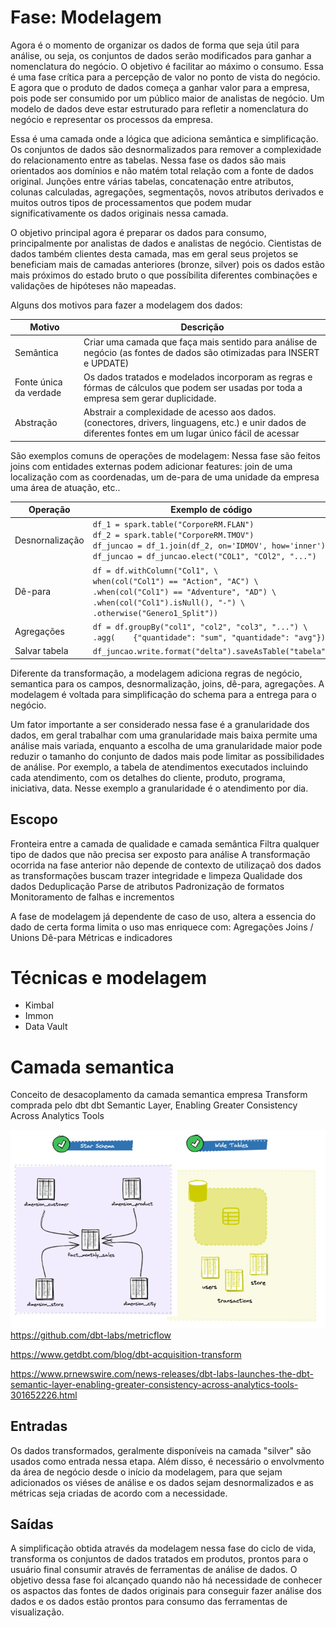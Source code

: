 # Fase: Modelagem
Agora é o momento de organizar os dados de forma que seja útil para análise, ou seja, os conjuntos de dados serão modificados para ganhar a nomenclatura do negócio. O objetivo é facilitar ao máximo o consumo. Essa é uma fase crítica para a percepção de valor no ponto de vista do negócio. E agora que o produto de dados começa a ganhar valor para a empresa, pois pode ser consumido por um público maior de analistas de negócio. Um modelo de dados deve estar estruturado para refletir a nomenclatura do negócio e representar os processos da empresa. 

Essa é uma camada onde a lógica que adiciona semântica e simplificação. Os conjuntos de dados são desnormalizados para remover a complexidade do relacionamento entre as tabelas. Nessa fase os dados são mais orientados aos domínios e não matém total relação com a fonte de dados original. Junções entre várias tabelas, concatenação entre atributos, colunas calculadas, agregações, segmentaçõs, novos atributos derivados e muitos outros tipos de processamentos que podem mudar significativamente os dados originais nessa camada.

O objetivo principal agora é preparar os dados para consumo, principalmente por analistas de dados e analistas de negócio. Cientistas de dados também clientes desta camada, mas em geral seus projetos se beneficiam mais de camadas anteriores (bronze, silver) pois os dados estão mais próximos do estado bruto o que possíbilita diferentes combinações e validações de hipóteses não mapeadas. 

Alguns dos motivos para fazer a modelagem dos dados:

Motivo | Descrição
------ | ---------
Semântica | Criar uma camada que faça mais sentido para análise de negócio (as fontes de dados são otimizadas para INSERT e UPDATE)
Fonte única da verdade | Os dados tratados e modelados incorporam as regras e fórmas de cálculos que podem ser usadas por toda a empresa sem gerar duplicidade.
Abstração | Abstrair a complexidade de acesso aos dados. (conectores, drivers, linguagens, etc.) e unir dados de diferentes fontes em um lugar único fácil de acessar
				
São exemplos comuns de operações de modelagem:
Nessa fase são feitos joins com entidades externas podem adicionar features: join de uma localização com as coordenadas, um de-para de uma unidade da empresa uma área de atuação, etc..


Operação | Exemplo de código
-------- | -----------------
Desnornalização | ` df_1 = spark.table("CorporeRM.FLAN") ` <br> ` df_2 = spark.table("CorporeRM.TMOV") ` <br> `df_juncao = df_1.join(df_2, on='IDMOV', how='inner') ` <br> ` df_juncao = df_juncao.elect("COL1", "COl2", "...") `
Dê-para | ` df = df.withColumn("Col1", \ ` <br> ` when(col("Col1") == "Action", "AC") \ ` <br> `.when(col("Col1") == "Adventure", "AD") \ ` <br> `.when(col("Col1").isNull(), "-") \ ` <br> `.otherwise("Genero1_Split")) `
Agregações | ` df = df.groupBy("col1", "col2", "col3", "...") \ `<br> `.agg(    {"quantidade": "sum", "quantidade": "avg"}) `
Salvar tabela | `df_juncao.write.format("delta").saveAsTable("tabela") `


Diferente da transformação, a modelagem adiciona regras de negócio, semantica para os campos, desnormalização, joins, dê-para, agregações. A modelagem é voltada para simplificação  do schema para a entrega para o negócio.

Um fator importante a ser considerado nessa fase é a granularidade dos dados, em geral trabalhar com uma granularidade mais baixa permite uma análise mais variada, enquanto a escolha de uma granularidade maior pode reduzir o tamanho do conjunto de dados mais pode limitar as possibilidades de análise. Por exemplo, a tabela de atendimentos executados incluindo cada atendimento, com os detalhes do cliente, produto, programa, iniciativa, data. Nesse exemplo a granularidade é o atendimento por dia. 

		

## Escopo
Fronteira entre a camada de qualidade e camada semântica
Filtra qualquer tipo de dados que não precisa ser exposto para análise
A transformação ocorrida na fase anterior não depende de contexto de utilizaçaõ dos dados as transformações buscam trazer integridade e limpeza
Qualidade dos dados
Deduplicação
Parse de atributos
Padronização de formatos
Monitoramento de falhas e incrementos

A fase de modelagem já dependente de caso de uso, altera a essencia do dado de certa forma limita o uso mas enriquece com:
Agregações
Joins / Unions
Dê-para
Métricas e indicadores



# Técnicas e modelagem
- Kimbal
- Immon
- Data Vault


# Camada semantica
Conceito de desacoplamento da camada semantica empresa Transform comprada pelo dbt 
dbt Semantic Layer, Enabling Greater Consistency Across Analytics Tools

![Alt text](image.png)
https://github.com/dbt-labs/metricflow

https://www.getdbt.com/blog/dbt-acquisition-transform

https://www.prnewswire.com/news-releases/dbt-labs-launches-the-dbt-semantic-layer-enabling-greater-consistency-across-analytics-tools-301652226.html


## Entradas
Os dados transformados, geralmente disponíveis na camada "silver" são usados como entrada nessa etapa. Além disso, é necessário o envolvmento da área de negócio desde o início da modelagem, para que sejam adicionados os viéses de análise e os dados sejam desnormalizados e as métricas seja criadas de acordo com a necessidade.

## Saídas
A simplificação obtida através da modelagem nessa fase do ciclo de vida, transforma os conjuntos de dados tratados em produtos, prontos para o usuário final consumir através de ferramentas de análise de dados. O objetivo dessa fase foi alcançado quando não há necessidade de conhecer os aspactos das fontes de dados originais para conseguir fazer análise dos dados e os dados estão prontos para consumo das ferramentas de visualização.